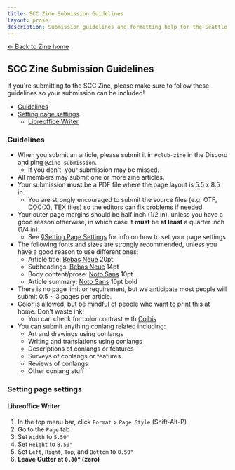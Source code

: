 ```yaml
---
title: SCC Zine Submission Guidelines
layout: prose
description: Submission guidelines and formatting help for the Seattle Conlang Club Zine.
---
```

<nav class="mb-0"><a href="/zine.html">← Back to Zine home</a></nav>
<h2 class="mb-0 mt-0">SCC Zine Submission Guidelines</h2>
<p class="lead">If you're submitting to the SCC Zine, please make sure to follow these guidelines so your submission can be included!</p>

* [Guidelines](#guidelines)
* [Setting page settings](#setting-page-settings)
    - [Libreoffice Writer](#libreoffice-writer)

### Guidelines
* When you submit an article, please submit it in `#club-zine` in the Discord and ping `@Zine submission`.
    - If you don't, your submission may be missed.
* All members may submit one or more zine articles.
* Your submission **must** be a PDF file where the page layout is 5.5 x 8.5 in.
    - You are strongly encouraged to submit the source files (e.g. OTF, DOC(X), TEX files) so the editors can fix problems if needed.
* Your outer page margins should be half inch (1/2 in), unless you have a good reason otherwise, in which case it **must** be **at least** a quarter inch (1/4 in).
    - See [§Setting Page Settings](#setting-page-settings) for info on how to set your page settings
* The following fonts and sizes are strongly recommended, unless you have a good reason to use different ones:
    - Article title: [Bebas Neue](https://fonts.google.com/specimen/Bebas+Neue) 20pt
    - Subheadings: [Bebas Neue](https://fonts.google.com/specimen/Bebas+Neue) 14pt
    - Body content/prose: [Noto Sans](https://fonts.google.com/noto/specimen/Noto+Sans) 10pt
    - Article summary: [Noto Sans](https://fonts.google.com/noto/specimen/Noto+Sans) 10pt bold
* There is no page limit or requirement, but we anticipate most people will submit 0.5 ~ 3 pages per article.
* Color is allowed, but be mindful of people who want to print this at home. Don't waste ink!
    - You can check for color contrast with [Colbis](https://www.color-blindness.com/coblis-color-blindness-simulator/)
* You can submit anything conlang related including:
    - Art and drawings using conlangs
    - Writing and translations using conlangs
    - Descriptions of conlangs or features
    - Surveys of conlangs or features
    - Reviews of conlangs
    - Other conlang stuff

### Setting page settings
#### Libreoffice Writer
1. In the top menu bar, click `Format` > `Page Style` (Shift-Alt-P)
2. Go to the `Page` tab
3. Set `Width` to `5.50"`
4. Set `Height` to `8.50"`
5. Set `Left`, `Right`, `Top`, and `Bottom` to `0.50"`
6. **Leave Gutter at `0.00"` (zero)**